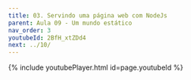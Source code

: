 ```yaml
---
title: 03. Servindo uma página web com NodeJs
parent: Aula 09 - Um mundo estático
nav_order: 3
youtubeId: 2BfH_xtZDd4
next: ../10/
---
```


{% include youtubePlayer.html id=page.youtubeId %}
